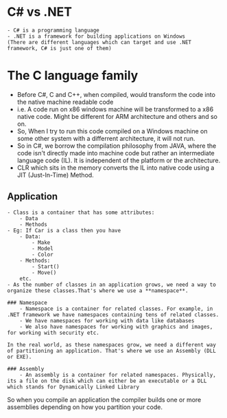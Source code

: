 # C# vs .NET
    - C# is a programming language
    - .NET is a framework for building applications on Windows
    (There are different languages which can target and use .NET framework, C# is just one of them)

# The C language family

 - Before C#, C and C++, when compiled, would transform the code into the native machine readable code
 - i.e. A code run on x86 windows machine will be transformed to a x86 native code. Might be different for ARM architecture and others and so on.
 - So, When I try to run this code compiled on a Windows machine on some other system with a differrent architecture, it will not run.
 - So in C#, we borrow the compilation philosophy from JAVA, where the code isn't directly made into machine code but rather an intermediate language code (IL). It is independent of the platform or the architecture.
 - CLR which sits in the memory converts the IL into native code using a JIT (Just-In-Time) Method.

## Application

    - Class is a container that has some attributes:
        - Data
        - Methods
    - Eg: If Car is a class then you have
        - Data:
            - Make
            - Model
            - Color
        - Methods:
            - Start()
            - Move()
        etc.
    - As the number of classes in an application grows, we need a way to organize these classes.That's where we use a **namespace**.

    ### Namespace
        - Namespace is a container for related classes. For example, in .NET framework we have namespaces containing tens of related classes. 
        - We have namespaces for working with data like databases
        - We also have namespaces for working with graphics and images, for working with security etc.

    In the real world, as these namespaces grow, we need a different way of partitioning an application. That's where we use an Assembly (DLL or EXE).

    ### Assembly
        - An assembly is a container for related namespaces. Physically, its a file on the disk which can either be an executable or a DLL which stands for Dynamically Linked Library

So when you compile an application the compiler builds one or more assemblies depending on how you partition your code.